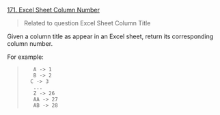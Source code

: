[171. Excel Sheet Column Number](https://leetcode.com/problems/excel-sheet-column-number/)

>Related to question Excel Sheet Column Title
>
Given a column title as appear in an Excel sheet, return its corresponding column number.
>
For example:
>```
>    A -> 1
>    B -> 2
>   C -> 3
>    ...
>    Z -> 26
>    AA -> 27
>    AB -> 28 
>```